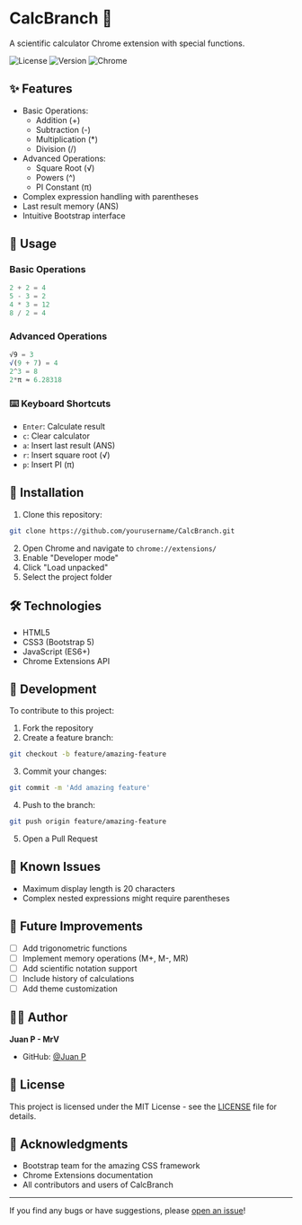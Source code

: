 # CalcBranch 🧮

A scientific calculator Chrome extension with special functions.

![License](https://img.shields.io/badge/license-MIT-blue.svg)
![Version](https://img.shields.io/badge/version-1.1-green.svg)
![Chrome](https://img.shields.io/badge/chrome-%3E%3D%20100-brightgreen.svg)

## ✨ Features

- Basic Operations:
  - Addition (+)
  - Subtraction (-)
  - Multiplication (\*)
  - Division (/)
- Advanced Operations:
  - Square Root (√)
  - Powers (^)
  - PI Constant (π)
- Complex expression handling with parentheses
- Last result memory (ANS)
- Intuitive Bootstrap interface

## 📖 Usage

### Basic Operations

```js
2 + 2 = 4
5 - 3 = 2
4 * 3 = 12
8 / 2 = 4
```

### Advanced Operations

```js
√9 = 3
√(9 + 7) = 4
2^3 = 8
2*π ≈ 6.28318
```

### ⌨️ Keyboard Shortcuts

- `Enter`: Calculate result
- `c`: Clear calculator
- `a`: Insert last result (ANS)
- `r`: Insert square root (√)
- `p`: Insert PI (π)

## 🚀 Installation

1. Clone this repository:

```bash
git clone https://github.com/yourusername/CalcBranch.git
```

2. Open Chrome and navigate to `chrome://extensions/`
3. Enable "Developer mode"
4. Click "Load unpacked"
5. Select the project folder

## 🛠️ Technologies

- HTML5
- CSS3 (Bootstrap 5)
- JavaScript (ES6+)
- Chrome Extensions API

## 🔧 Development

To contribute to this project:

1. Fork the repository
2. Create a feature branch:

```bash
git checkout -b feature/amazing-feature
```

3. Commit your changes:

```bash
git commit -m 'Add amazing feature'
```

4. Push to the branch:

```bash
git push origin feature/amazing-feature
```

5. Open a Pull Request

## 🐛 Known Issues

- Maximum display length is 20 characters
- Complex nested expressions might require parentheses

## 📝 Future Improvements

- [ ] Add trigonometric functions
- [ ] Implement memory operations (M+, M-, MR)
- [ ] Add scientific notation support
- [ ] Include history of calculations
- [ ] Add theme customization

## 👨‍💻 Author

**Juan P - MrV**

- GitHub: [@Juan P](https://github.com/JuanPerez-MrV)

## 📄 License

This project is licensed under the MIT License - see the [LICENSE](LICENSE) file for details.

## 🙏 Acknowledgments

- Bootstrap team for the amazing CSS framework
- Chrome Extensions documentation
- All contributors and users of CalcBranch

---

If you find any bugs or have suggestions, please [open an issue](https://github.com/JuanPerez-MrV/CalcBranch/issues)!
